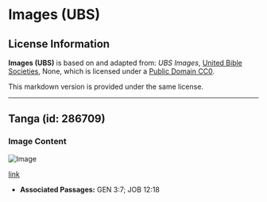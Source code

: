 # Images (UBS)

## License Information

**Images (UBS)** is based on and adapted from: _UBS Images_, [United Bible Societies](https://unitedbiblesocieties.org/), None, which is licensed under a [Public Domain CC0](https://creativecommons.org/public-domain/cc0/).

This markdown version is provided under the same license.



--------------------------------

## Tanga (id: 286709)

### Image Content

![Image](https://cdn.aquifer.bible/aquifer-content/resources/Media/WEB-0503_loincloth.jpg)

[link](https://cdn.aquifer.bible/aquifer-content/resources/Media/WEB-0503_loincloth.jpg)

* **Associated Passages:** GEN 3:7; JOB 12:18

